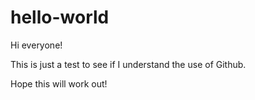 # hello-world

Hi everyone!

This is just a test to see if I understand the use of Github.

Hope this will work out!
